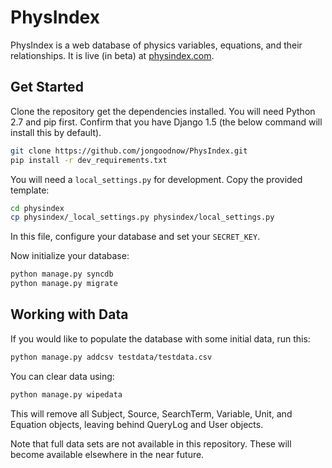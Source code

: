 PhysIndex
====

PhysIndex is a web database of physics variables, equations, and their relationships. It is live (in beta) at [physindex.com].

[physindex.com]:http://www.physindex.com

Get Started
----

Clone the repository get the dependencies installed. You will need Python 2.7 and pip first. Confirm that you have Django 1.5 (the below command will install this by default).

```sh
git clone https://github.com/jongoodnow/PhysIndex.git
pip install -r dev_requirements.txt
```

You will need a `local_settings.py` for development. Copy the provided template:

```sh
cd physindex
cp physindex/_local_settings.py physindex/local_settings.py
```

In this file, configure your database and set your `SECRET_KEY`.

Now initialize your database:

```sh
python manage.py syncdb
python manage.py migrate
```

Working with Data
----

If you would like to populate the database with some initial data, run this:

```sh
python manage.py addcsv testdata/testdata.csv
```

You can clear data using:

```sh
python manage.py wipedata
```

This will remove all Subject, Source, SearchTerm, Variable, Unit, and Equation objects, leaving behind QueryLog and User objects.

Note that full data sets are not available in this repository. These will become available elsewhere in the near future.